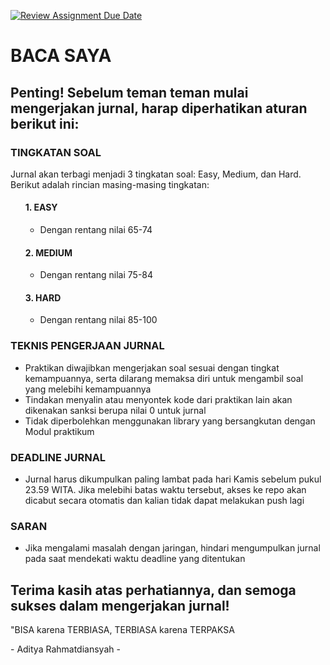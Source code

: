 [![Review Assignment Due Date](https://classroom.github.com/assets/deadline-readme-button-22041afd0340ce965d47ae6ef1cefeee28c7c493a6346c4f15d667ab976d596c.svg)](https://classroom.github.com/a/UY4yG4rq)
<h1>BACA SAYA</h1>
<h2>Penting! Sebelum teman teman mulai mengerjakan jurnal, harap diperhatikan aturan berikut ini:</h2>
<h3>TINGKATAN SOAL</h3>
<p>Jurnal akan terbagi menjadi 3 tingkatan soal: Easy, Medium, dan Hard. Berikut adalah rincian masing-masing tingkatan:</p>
<ol>
  <h4>1. EASY</h4>
  <ul>
    <li>Dengan rentang nilai 65-74</li>
  </ul>
<h4>2. MEDIUM</h4>
  <ul>
    <li>Dengan rentang nilai 75-84</li>
  </ul>
<h4>3. HARD</h4>
  <ul>
    <li>Dengan rentang nilai 85-100</li>
  </ul>
</ol>

<h3>TEKNIS PENGERJAAN JURNAL</h3>
<ul>
  <li>Praktikan diwajibkan mengerjakan soal sesuai dengan tingkat kemampuannya, serta dilarang memaksa diri untuk mengambil soal yang melebihi kemampuannya</li>
  <li>Tindakan menyalin atau menyontek kode dari praktikan lain akan dikenakan sanksi berupa nilai 0 untuk jurnal</li>
  <li>Tidak diperbolehkan menggunakan library yang bersangkutan dengan Modul praktikum</li>
</ul>

<h3>DEADLINE JURNAL</h3>
<ul>
  <li>Jurnal harus dikumpulkan paling lambat pada hari Kamis sebelum pukul 23.59 WITA. Jika melebihi batas waktu tersebut, akses ke repo akan dicabut secara otomatis dan kalian tidak dapat melakukan push lagi</li>
</ul>

<h3>SARAN</h3>
<ul>
  <li>Jika mengalami masalah dengan jaringan, hindari mengumpulkan jurnal pada saat mendekati waktu deadline yang ditentukan</li>
</ul>

<h2>Terima kasih atas perhatiannya, dan semoga sukses dalam mengerjakan jurnal! </h2>
<p>"BISA karena TERBIASA, TERBIASA karena TERPAKSA</p>
<p>- Aditya Rahmatdiansyah -</p>  




